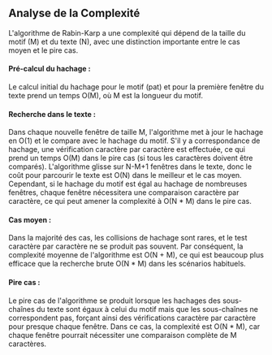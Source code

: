 ## Analyse de la Complexité
L'algorithme de Rabin-Karp a une complexité qui dépend de la taille du motif (M) et du texte (N), avec une distinction importante entre le cas moyen et le pire cas.

#### Pré-calcul du hachage :
Le calcul initial du hachage pour le motif (pat) et pour la première fenêtre du texte prend un temps O(M), où M est la longueur du motif.
#### Recherche dans le texte :
Dans chaque nouvelle fenêtre de taille M, l'algorithme met à jour le hachage en O(1) et le compare avec le hachage du motif. S'il y a correspondance de hachage, une vérification caractère par caractère est effectuée, ce qui prend un temps O(M) dans le pire cas (si tous les caractères doivent être comparés).
L'algorithme glisse sur N-M+1 fenêtres dans le texte, donc le coût pour parcourir le texte est O(N) dans le meilleur et le cas moyen. Cependant, si le hachage du motif est égal au hachage de nombreuses fenêtres, chaque fenêtre nécessitera une comparaison caractère par caractère, ce qui peut amener la complexité à O(N * M) dans le pire cas.
#### Cas moyen :
Dans la majorité des cas, les collisions de hachage sont rares, et le test caractère par caractère ne se produit pas souvent. Par conséquent, la complexité moyenne de l'algorithme est O(N + M), ce qui est beaucoup plus efficace que la recherche brute O(N * M) dans les scénarios habituels.
#### Pire cas :
Le pire cas de l'algorithme se produit lorsque les hachages des sous-chaînes du texte sont égaux à celui du motif mais que les sous-chaînes ne correspondent pas, forçant ainsi des vérifications caractère par caractère pour presque chaque fenêtre. Dans ce cas, la complexité est O(N * M), car chaque fenêtre pourrait nécessiter une comparaison complète de M caractères.